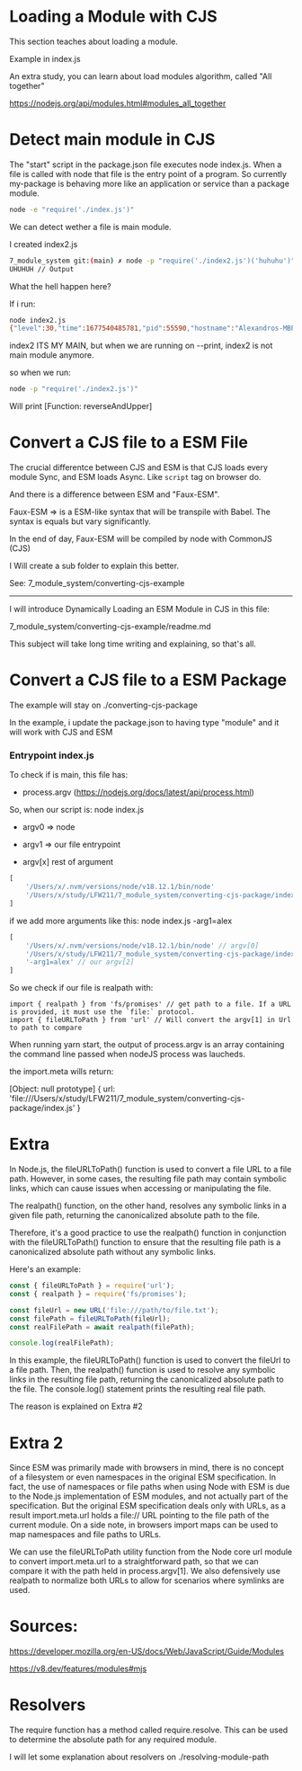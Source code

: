 
# Loading a Module with CJS

This section teaches about loading a module.

Example in index.js

An extra study, you can learn about load modules algorithm, called "All together"

https://nodejs.org/api/modules.html#modules_all_together

# Detect main module in CJS

The "start" script in the package.json file executes node index.js. When a file is called with node that file is the entry point of a program. So currently my-package is behaving more like an application or service than a package module.

```bash
node -e "require('./index.js')"
```

We can detect wether a file is main module.

I created index2.js

```bash
7_module_system git:(main) ✗ node -p "require('./index2.js')('huhuhu')" 
UHUHUH // Output
```

What the hell happen here?

If i run:

```bash
node index2.js
{"level":30,"time":1677540485781,"pid":55590,"hostname":"Alexandros-MBP","msg":"MY-PACKAGE STARTED"}
```

index2 ITS MY MAIN, but when we are running on --print, index2 is not main module anymore.

so when we run:

```bash
node -p "require('./index2.js')"
```

Will print [Function: reverseAndUpper]

# Convert a CJS file to a ESM File

The crucial differentce between CJS and ESM is that CJS loads every module Sync, and ESM loads Async.
Like ```script``` tag on browser do.

And there is a difference between ESM and "Faux-ESM".

Faux-ESM => is a ESM-like syntax that will be transpile with Babel. The syntax is equals but vary significantly.


In the end of day, Faux-ESM will be compiled by node with CommonJS (CJS)

I Will create a sub folder to explain this better.

See: 7_module_system/converting-cjs-example

-----------

I will introduce Dynamically Loading an ESM Module in CJS in this file:

7_module_system/converting-cjs-example/readme.md

This subject will take long time writing and explaining, so that's all.



# Convert a CJS file to a ESM Package

The example will stay on ./converting-cjs-package

In the example, i update the package.json to having type "module" and it will work with CJS and ESM


### Entrypoint index.js

To check if is main, this file has:

- process.argv (https://nodejs.org/docs/latest/api/process.html)

So, when our script is: node index.js

- argv0 => node

- argv1 => our file entrypoint

- argv[x] rest of argument

```javascript
[
    '/Users/x/.nvm/versions/node/v18.12.1/bin/node'
    '/Users/x/study/LFW211/7_module_system/converting-cjs-package/index.js'
]
```

if we add more arguments like this: node index.js -arg1=alex

```javascript
[
    '/Users/x/.nvm/versions/node/v18.12.1/bin/node' // argv[0]
    '/Users/x/study/LFW211/7_module_system/converting-cjs-package/index.js'// argv[1]
    '-arg1=alex' // our argv[2]
]
```

So we check if our file is realpath with: 

```
import { realpath } from 'fs/promises' // get path to a file. If a URL is provided, it must use the `file:` protocol.
import { fileURLToPath } from 'url' // Will convert the argv[1] in Url to path to compare 
```

When running yarn start, the output of process.argv is an array containing the command line passed when nodeJS process was laucheds.



the import.meta wills return:

[Object: null prototype] {
  url: 'file:///Users/x/study/LFW211/7_module_system/converting-cjs-package/index.js'
}



# Extra

In Node.js, the fileURLToPath() function is used to convert a file URL to a file path. However, in some cases, the resulting file path may contain symbolic links, which can cause issues when accessing or manipulating the file.

The realpath() function, on the other hand, resolves any symbolic links in a given file path, returning the canonicalized absolute path to the file.

Therefore, it's a good practice to use the realpath() function in conjunction with the fileURLToPath() function to ensure that the resulting file path is a canonicalized absolute path without any symbolic links.

Here's an example:

```javascript
const { fileURLToPath } = require('url');
const { realpath } = require('fs/promises');

const fileUrl = new URL('file:///path/to/file.txt');
const filePath = fileURLToPath(fileUrl);
const realFilePath = await realpath(filePath);

console.log(realFilePath);
```

In this example, the fileURLToPath() function is used to convert the fileUrl to a file path. Then, the realpath() function is used to resolve any symbolic links in the resulting file path, returning the canonicalized absolute path to the file. The console.log() statement prints the resulting real file path.

The reason is explained on Extra #2


# Extra 2

Since ESM was primarily made with browsers in mind, there is no concept of a filesystem or even namespaces in the original ESM specification. In fact, the use of namespaces or file paths when using Node with ESM is due to the Node.js implementation of ESM modules, and not actually part of the specification. But the original ESM specification deals only with URLs, as a result import.meta.url holds a file:// URL pointing to the file path of the current module. On a side note, in browsers import maps can be used to map namespaces and file paths to URLs.

We can use the fileURLToPath utility function from the Node core url module to convert import.meta.url to a straightforward path, so that we can compare it with the path held in process.argv[1]. We also defensively use realpath to normalize both URLs to allow for scenarios where symlinks are used.


# Sources:

https://developer.mozilla.org/en-US/docs/Web/JavaScript/Guide/Modules

https://v8.dev/features/modules#mjs


# Resolvers
The require function has a method called require.resolve. This can be used to determine the absolute path for any required module.

I will let some explanation about resolvers on ./resolving-module-path